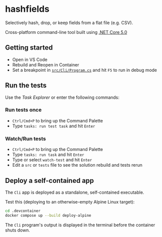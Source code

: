 # hashfields

Selectively hash, drop, or keep fields from a flat file (e.g. CSV).

Cross-platform command-line tool built using [.NET Core 5.0](https://dotnet.microsoft.com/)

## Getting started

* Open in VS Code
* Rebuild and Reopen in Container
* Set a breakpoint in [`src/Cli/Program.cs`](src/Cli/Program.cs) and hit `F5` to run in debug mode

## Run the tests

Use the *Task Explorer* or enter the following commands:

### Run tests once

* `Ctrl/Cmd+P` to bring up the Command Palette
* Type `tasks: run test task` and hit `Enter`

### Watch/Run tests

* `Ctrl/Cmd+P` to bring up the Command Palette
* Type `tasks: run task` and hit `Enter`
* Type or select `watch-test` and hit `Enter`
* Edit a `src` or `tests` file to see the solution rebuild and tests rerun

## Deploy a self-contained app

The `Cli` app is deployed as a standalone, self-contained executable.

Test this (deploying to an otherwise-empty Alpine Linux target):

```bash
cd .devcontainer
docker compose up --build deploy-alpine
```

The `Cli` program's output is displayed in the terminal before the container shuts down.
